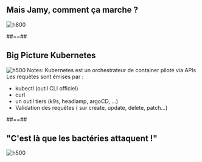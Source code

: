 
<!-- .slide: class="flex-row center" data-background="./assets/volcamp/bkgnd-main2.png"-->
## Mais Jamy, comment ça marche ?
![h800](./assets/lunch/cest-pas-sorcier-800.jpg)

##==##
<!-- .slide: class="flex-row center" data-background="./assets/volcamp/bkgnd-main2.png"-->
## Big Picture Kubernetes
![h500](./assets/techready/k8s_archi1.png)
Notes:
Kubernetes est un orchestrateur de container piloté via APIs <BR>
Les requêtes sont émises par :
- kubectl (outil CLI officiel)
- curl
- un outil tiers (k9s, headlamp, argoCD, ...)
- Validation des requêtes ( sur create, update, delete, patch...)


##==##
<!-- .slide: class="flex-row center" data-background="./assets/volcamp/bkgnd-main2.png"-->
## "C'est là que les bactéries attaquent !"
![h500](./assets/techready/admission_schema.jpg)


